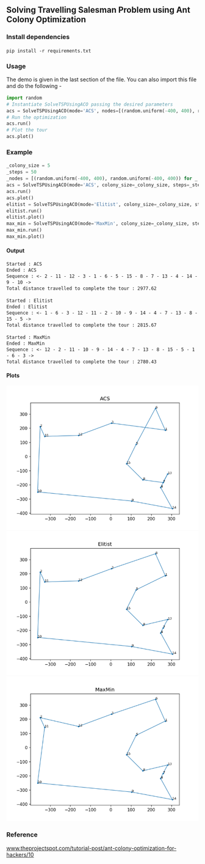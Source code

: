## Solving Travelling Salesman Problem using Ant Colony Optimization

### Install dependencies
`pip install -r requirements.txt`

### Usage
The demo is given in the last section of the file. You can also import this file and do the following -
```python
import random
# Instantiate SolveTSPUsingACO passing the desired parameters
acs = SolveTSPUsingACO(mode='ACS', nodes=[(random.uniform(-400, 400), random.uniform(-400, 400)) for _ in range(0, 15)])
# Run the optimization
acs.run()
# Plot the tour
acs.plot()
```

### Example
```python
_colony_size = 5
_steps = 50
_nodes = [(random.uniform(-400, 400), random.uniform(-400, 400)) for _ in range(0, 15)]
acs = SolveTSPUsingACO(mode='ACS', colony_size=_colony_size, steps=_steps, nodes=_nodes)
acs.run()
acs.plot()
elitist = SolveTSPUsingACO(mode='Elitist', colony_size=_colony_size, steps=_steps, nodes=_nodes)
elitist.run()
elitist.plot()
max_min = SolveTSPUsingACO(mode='MaxMin', colony_size=_colony_size, steps=_steps, nodes=_nodes)
max_min.run()
max_min.plot()
```

#### Output
```
Started : ACS
Ended : ACS
Sequence : <- 2 - 11 - 12 - 3 - 1 - 6 - 5 - 15 - 8 - 7 - 13 - 4 - 14 - 9 - 10 ->
Total distance travelled to complete the tour : 2977.62

Started : Elitist
Ended : Elitist
Sequence : <- 1 - 6 - 3 - 12 - 11 - 2 - 10 - 9 - 14 - 4 - 7 - 13 - 8 - 15 - 5 ->
Total distance travelled to complete the tour : 2815.67

Started : MaxMin
Ended : MaxMin
Sequence : <- 12 - 2 - 11 - 10 - 9 - 14 - 4 - 7 - 13 - 8 - 15 - 5 - 1 - 6 - 3 ->
Total distance travelled to complete the tour : 2780.43
```

#### Plots 
![ACS Tour](ACS_tour.png "ACS Tour")  
![Elitist Tour](Elitist_tour.png "Elitist Tour")   
![MaxMin Tour](MaxMin_tour.png "MaxMin Tour")

### Reference
www.theprojectspot.com/tutorial-post/ant-colony-optimization-for-hackers/10
